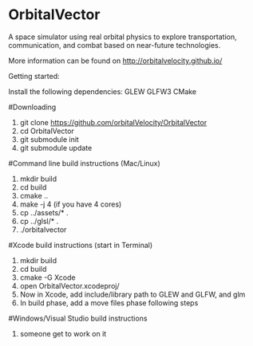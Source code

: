 # OrbitalVector
A space simulator using real orbital physics to explore transportation, communication, and combat based on near-future technologies.

More information can be found on http://orbitalvelocity.github.io/

Getting started:

Install the following dependencies:
GLEW
GLFW3
CMake

#Downloading
1. git clone https://github.com/orbitalVelocity/OrbitalVector
2. cd OrbitalVector
3. git submodule init
4. git submodule update

#Command line build instructions (Mac/Linux)
1. mkdir build
2. cd build
3. cmake ..
4. make -j 4 (if you have 4 cores)
5. cp ../assets/* .
6. cp ../glsl/* .
7. ./orbitalvector

#Xcode build instructions (start in Terminal)
1. mkdir build
2. cd build
3. cmake -G Xcode
4. open OrbitalVector.xcodeproj/
5. Now in Xcode, add include/library path to GLEW and GLFW, and glm
6. In build phase, add a move files phase following steps

#Windows/Visual Studio build instructions
1. someone get to work on it
